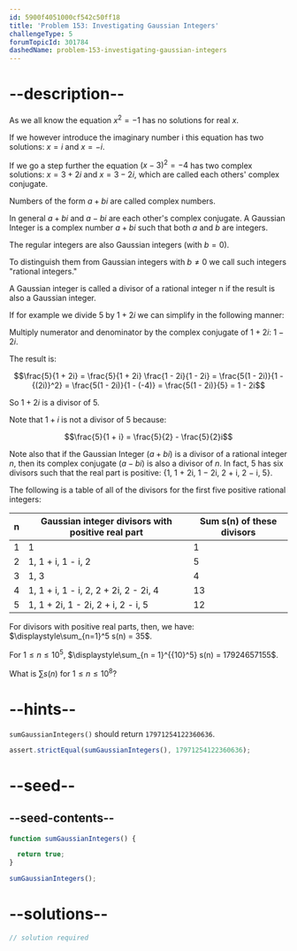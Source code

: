 ```yaml
---
id: 5900f4051000cf542c50ff18
title: 'Problem 153: Investigating Gaussian Integers'
challengeType: 5
forumTopicId: 301784
dashedName: problem-153-investigating-gaussian-integers
---
```


# --description--

As we all know the equation $x^2 = -1$ has no solutions for real $x$.

If we however introduce the imaginary number i this equation has two solutions: $x = i$ and $x = -i$.

If we go a step further the equation ${(x - 3)}^2 = -4$ has two complex solutions: $x = 3 + 2i$ and $x = 3 - 2i$, which are called each others' complex conjugate.

Numbers of the form $a + bi$ are called complex numbers.

In general $a + bi$ and $a − bi$ are each other's complex conjugate. A Gaussian Integer is a complex number $a + bi$ such that both $a$ and $b$ are integers.

The regular integers are also Gaussian integers (with $b = 0$).

To distinguish them from Gaussian integers with $b ≠ 0$ we call such integers "rational integers."

A Gaussian integer is called a divisor of a rational integer n if the result is also a Gaussian integer.

If for example we divide 5 by $1 + 2i$ we can simplify in the following manner:

Multiply numerator and denominator by the complex conjugate of $1 + 2i$: $1 − 2i$.

The result is:

$$\frac{5}{1 + 2i} = \frac{5}{1 + 2i} \frac{1 - 2i}{1 - 2i} = \frac{5(1 - 2i)}{1 - {(2i)}^2} = \frac{5(1 - 2i)}{1 - (-4)} = \frac{5(1 - 2i)}{5} = 1 - 2i$$

So $1 + 2i$ is a divisor of 5.

Note that $1 + i$ is not a divisor of 5 because:

$$\frac{5}{1 + i} = \frac{5}{2} - \frac{5}{2}i$$

Note also that if the Gaussian Integer ($a + bi$) is a divisor of a rational integer $n$, then its complex conjugate ($a − bi$) is also a divisor of $n$. In fact, 5 has six divisors such that the real part is positive: {1, 1 + 2i, 1 − 2i, 2 + i, 2 − i, 5}.

The following is a table of all of the divisors for the first five positive rational integers:

| n | Gaussian integer divisors with positive real part | Sum s(n) of these divisors |
|---|---------------------------------------------------|----------------------------|
| 1 | 1                                                 | 1                          |
| 2 | 1, 1 + i, 1 - i, 2                                | 5                          |
| 3 | 1, 3                                              | 4                          |
| 4 | 1, 1 + i, 1 - i, 2, 2 + 2i, 2 - 2i, 4             | 13                         |
| 5 | 1, 1 + 2i, 1 - 2i, 2 + i, 2 - i, 5                | 12                         |

For divisors with positive real parts, then, we have: $\displaystyle\sum_{n=1}^5 s(n) = 35$.

For $1 ≤ n ≤ {10}^5$, $\displaystyle\sum_{n = 1}^{{10}^5} s(n) = 17924657155$.

What is $\displaystyle\sum s(n)$ for $1 ≤ n ≤ {10}^8$?

# --hints--

`sumGaussianIntegers()` should return `17971254122360636`.

```js
assert.strictEqual(sumGaussianIntegers(), 17971254122360636);
```

# --seed--

## --seed-contents--

```js
function sumGaussianIntegers() {

  return true;
}

sumGaussianIntegers();
```

# --solutions--

```js
// solution required
```

